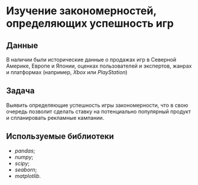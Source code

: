 # Изучение закономерностей, определяющих успешность игр

## Данные

В наличии были исторические данные о продажах игр в Северной Америке, Европе и Японии, оценках пользователей и экспертов, жанрах и платформах (например, *Xbox* или *PlayStation*)

## Задача

Выявить определяющие успешность игры закономерности, что в свою очередь позволит сделать ставку на потенциально популярный продукт и спланировать рекламные кампании.

## Используемые библиотеки

* *pandas*;
* *numpy*;
* *scipy*;
* *seaborn*; 
* *matplotlib*.

